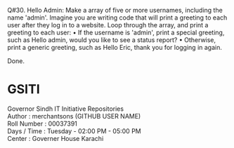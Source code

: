 Q#30. Hello Admin: Make a array of five or more usernames, including the name 'admin'. Imagine you are writing code
      that will print a greeting to each user after they log in to a website. Loop through the array, and print a 
      greeting to each user:
      • If the username is 'admin', print a special greeting, such as Hello admin, would you like to see a status report?
      • Otherwise, print a generic greeting, such as Hello Eric, thank you for logging in again.


Done.


# GSITI
Governor Sindh IT Initiative Repositories <br>
Author       : merchantsons (GITHUB USER NAME) <br>
Roll Number  : 00037391 <br>
Days / Time  : Tuesday - 02:00 PM - 05:00 PM <br>
Center       : Governer House Karachi <br>